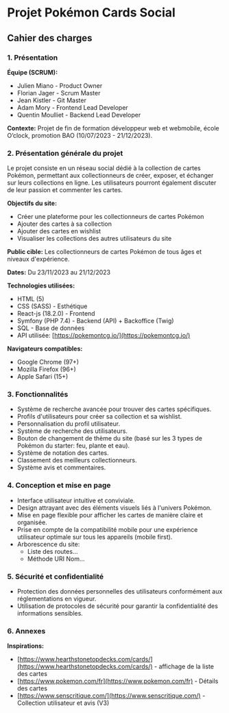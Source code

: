 # Projet Pokémon Cards Social

## Cahier des charges

### 1. Présentation

**Équipe (SCRUM):**
- Julien Miano - Product Owner
- Florian Jager - Scrum Master
- Jean Kistler - Git Master
- Adam Mory - Frontend Lead Developer
- Quentin Moulliet - Backend Lead Developer

**Contexte:**
Projet de fin de formation développeur web et webmobile, école O’clock, promotion BAO (10/07/2023 - 21/12/2023).

### 2. Présentation générale du projet

Le projet consiste en un réseau social dédié à la collection de cartes Pokémon, permettant aux collectionneurs de créer, exposer, et échanger sur leurs collections en ligne. Les utilisateurs pourront également discuter de leur passion et commenter les cartes.

**Objectifs du site:**
- Créer une plateforme pour les collectionneurs de cartes Pokémon
- Ajouter des cartes à sa collection
- Ajouter des cartes en wishlist
- Visualiser les collections des autres utilisateurs du site

**Public cible:**
Les collectionneurs de cartes Pokémon de tous âges et niveaux d'expérience.

**Dates:**
Du 23/11/2023 au 21/12/2023

**Technologies utilisées:**
- HTML (5)
- CSS (SASS) - Esthétique
- React-js (18.2.0) - Frontend
- Symfony (PHP 7.4) - Backend (API) + Backoffice (Twig)
- SQL - Base de données
- API utilisée: [https://pokemontcg.io/](https://pokemontcg.io/)

**Navigateurs compatibles:**
- Google Chrome (97+)
- Mozilla Firefox (96+)
- Apple Safari (15+)

### 3. Fonctionnalités

- Système de recherche avancée pour trouver des cartes spécifiques.
- Profils d'utilisateurs pour créer sa collection et sa wishlist.
- Personnalisation du profil utilisateur.
- Système de recherche des utilisateurs.
- Bouton de changement de thème du site (basé sur les 3 types de Pokémon du starter: feu, plante et eau).
- Système de notation des cartes.
- Classement des meilleurs collectionneurs.
- Système avis et commentaires.

### 4. Conception et mise en page

- Interface utilisateur intuitive et conviviale.
- Design attrayant avec des éléments visuels liés à l'univers Pokémon.
- Mise en page flexible pour afficher les cartes de manière claire et organisée.
- Prise en compte de la compatibilité mobile pour une expérience utilisateur optimale sur tous les appareils (mobile first).
- Arborescence du site:
  - Liste des routes...
  - Méthode URI Nom...
  
### 5. Sécurité et confidentialité

- Protection des données personnelles des utilisateurs conformément aux réglementations en vigueur.
- Utilisation de protocoles de sécurité pour garantir la confidentialité des informations sensibles.

### 6. Annexes

**Inspirations:**
- [https://www.hearthstonetopdecks.com/cards/](https://www.hearthstonetopdecks.com/cards/) - affichage de la liste des cartes
- [https://www.pokemon.com/fr](https://www.pokemon.com/fr) - Détails des cartes
- [https://www.senscritique.com/](https://www.senscritique.com/) - Collection utilisateur et avis (V3)
